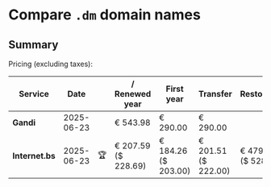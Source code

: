 # Compare `.dm` domain names

## Summary

Pricing (excluding taxes):

| Service | Date |  | / Renewed year | First year | Transfer | Restoration |
|--|--|--|--|--|--|--|
| **Gandi** | 2025-06-23 |  | € 543.98 | € 290.00 | € 290.00 |  |
| **Internet.bs** | 2025-06-23 | 🏆 | € 207.59<br>($ 228.69) | € 184.26<br>($ 203.00) | € 201.51<br>($ 222.00) | € 479.89<br>($ 528.69) |
